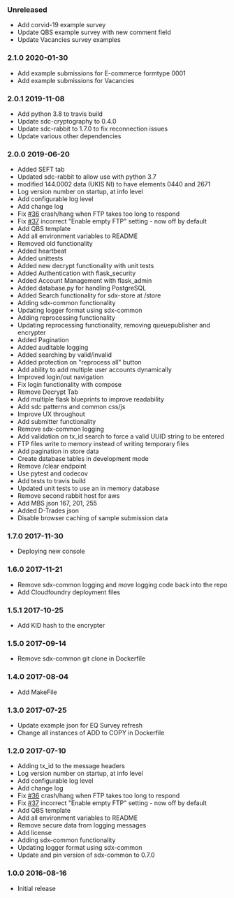 ### Unreleased
  - Add corvid-19 example survey
  - Update QBS example survey with new comment field
  - Update Vacancies survey examples

### 2.1.0 2020-01-30
  - Add example submissions for E-commerce formtype 0001
  - Add example submissions for Vacancies

### 2.0.1 2019-11-08
  - Add python 3.8 to travis build
  - Update sdc-cryptography to 0.4.0
  - Update sdc-rabbit to 1.7.0 to fix reconnection issues
  - Update various other dependencies

### 2.0.0 2019-06-20
  - Added SEFT tab
  - Updated sdc-rabbit to allow use with python 3.7
  - modified 144.0002 data (UKIS NI) to have elements 0440 and 2671
  - Log version number on startup, at info level
  - Add configurable log level
  - Add change log
  - Fix [#36](https://github.com/ONSdigital/sdx-console/issues/36) crash/hang when FTP takes too long to respond
  - Fix [#37](https://github.com/ONSdigital/sdx-console/issues/37) incorrect "Enable empty FTP" setting - now off by default
  - Add QBS template
  - Add all environment variables to README
  - Removed old functionality
  - Added heartbeat
  - Added unittests
  - Added new decrypt functionality with unit tests
  - Added Authentication with flask_security
  - Added Account Management with flask_admin
  - Added database.py for handling PostgreSQL
  - Added Search functionality for sdx-store at /store
  - Adding sdx-common functionality
  - Updating logger format using sdx-common
  - Adding reprocessing functionality
  - Updating reprocessing functionality, removing queuepublisher and encrypter
  - Added Pagination
  - Added auditable logging
  - Added searching by valid/invalid
  - Added protection on "reprocess all" button
  - Add ability to add multiple user accounts dynamically
  - Improved login/out navigation
  - Fix login functionality with compose
  - Remove Decrypt Tab
  - Add multiple flask blueprints to improve readability
  - Add sdc patterns and common css/js
  - Improve UX throughout
  - Add submitter functionality
  - Remove sdx-common logging
  - Add validation on tx_id search to force a valid UUID string to be entered
  - FTP files write to memory instead of writing temporary files
  - Add pagination in store data
  - Create database tables in development mode
  - Remove /clear endpoint
  - Use pytest and codecov
  - Add tests to travis build
  - Updated unit tests to use an in memory database
  - Remove second rabbit host for aws
  - Add MBS json 167, 201, 255
  - Added D-Trades json
  - Disable browser caching of sample submission data

### 1.7.0 2017-11-30
  - Deploying new console

### 1.6.0 2017-11-21
  - Remove sdx-common logging and move logging code back into the repo
  - Add Cloudfoundry deployment files

### 1.5.1 2017-10-25
  - Add KID hash to the encrypter

### 1.5.0 2017-09-14
  - Remove sdx-common git clone in Dockerfile

### 1.4.0 2017-08-04
  - Add MakeFile

### 1.3.0 2017-07-25
  - Update example json for EQ Survey refresh
  - Change all instances of ADD to COPY in Dockerfile

### 1.2.0 2017-07-10
  - Adding tx_id to the message headers
  - Log version number on startup, at info level
  - Add configurable log level
  - Add change log
  - Fix [#36](https://github.com/ONSdigital/sdx-console/issues/36) crash/hang when FTP takes too long to respond
  - Fix [#37](https://github.com/ONSdigital/sdx-console/issues/37) incorrect "Enable empty FTP" setting - now off by default
  - Add QBS template
  - Add all environment variables to README
  - Remove secure data from logging messages
  - Add license
  - Adding sdx-common functionality
  - Updating logger format using sdx-common
  - Update and pin version of sdx-common to 0.7.0

### 1.0.0 2016-08-16
  - Initial release
